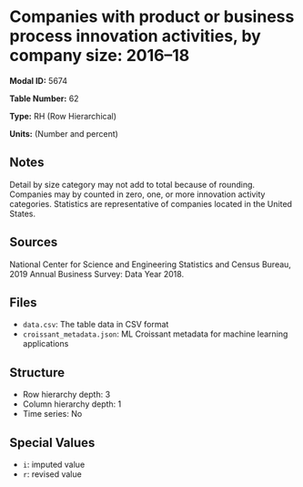 # Companies with product or business process innovation activities, by company size: 2016&#8211;18

**Modal ID:** 5674

**Table Number:** 62

**Type:** RH (Row Hierarchical)

**Units:** (Number and percent)

## Notes

Detail by size category may not add to total because of rounding. Companies may by counted in zero, one, or more innovation activity categories. Statistics are representative of companies located in the United States.

## Sources

National Center for Science and Engineering Statistics and Census Bureau, 2019 Annual Business Survey: Data Year 2018.

## Files

- `data.csv`: The table data in CSV format
- `croissant_metadata.json`: ML Croissant metadata for machine learning applications

## Structure

- Row hierarchy depth: 3
- Column hierarchy depth: 1
- Time series: No

## Special Values

- `i`: imputed value
- `r`: revised value

